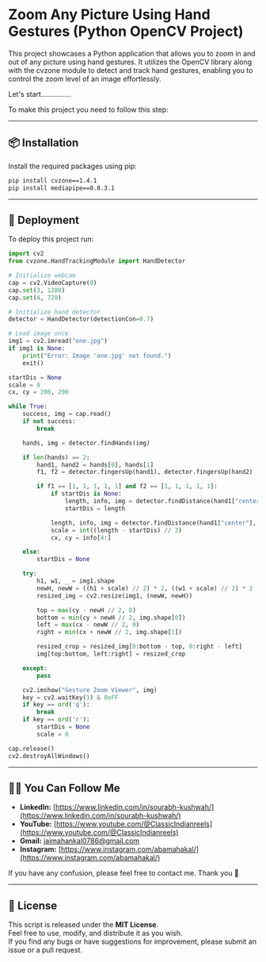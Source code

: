 # Zoom Any Picture Using Hand Gestures (Python OpenCV Project)

This project showcases a Python application that allows you to zoom in and out of any picture using hand gestures. It utilizes the OpenCV library along with the cvzone module to detect and track hand gestures, enabling you to control the zoom level of an image effortlessly.

Let's start...............

To make this project you need to follow this step:

---

## 📦 Installation

Install the required packages using pip:

```bash
pip install cvzone==1.4.1
pip install mediapipe==0.8.3.1
```

---

## 🚀 Deployment

To deploy this project run:

```python
import cv2
from cvzone.HandTrackingModule import HandDetector

# Initialize webcam
cap = cv2.VideoCapture(0)
cap.set(3, 1280)
cap.set(4, 720)

# Initialize hand detector
detector = HandDetector(detectionCon=0.7)

# Load image once
img1 = cv2.imread("one.jpg")
if img1 is None:
    print("Error: Image 'one.jpg' not found.")
    exit()

startDis = None
scale = 0
cx, cy = 200, 200

while True:
    success, img = cap.read()
    if not success:
        break

    hands, img = detector.findHands(img)

    if len(hands) == 2:
        hand1, hand2 = hands[0], hands[1]
        f1, f2 = detector.fingersUp(hand1), detector.fingersUp(hand2)

        if f1 == [1, 1, 1, 1, 1] and f2 == [1, 1, 1, 1, 1]:
            if startDis is None:
                length, info, img = detector.findDistance(hand1["center"], hand2["center"], img)
                startDis = length

            length, info, img = detector.findDistance(hand1["center"], hand2["center"], img)
            scale = int((length - startDis) // 2)
            cx, cy = info[4:]

    else:
        startDis = None

    try:
        h1, w1, _ = img1.shape
        newH, newW = ((h1 + scale) // 2) * 2, ((w1 + scale) // 2) * 2
        resized_img = cv2.resize(img1, (newW, newH))

        top = max(cy - newH // 2, 0)
        bottom = min(cy + newH // 2, img.shape[0])
        left = max(cx - newW // 2, 0)
        right = min(cx + newW // 2, img.shape[1])

        resized_crop = resized_img[0:bottom - top, 0:right - left]
        img[top:bottom, left:right] = resized_crop

    except:
        pass

    cv2.imshow("Gesture Zoom Viewer", img)
    key = cv2.waitKey(1) & 0xFF
    if key == ord('q'):
        break
    if key == ord('r'):
        startDis = None
        scale = 0

cap.release()
cv2.destroyAllWindows()
```

---

## 🙋‍♂️ You Can Follow Me

- **LinkedIn:** [https://www.linkedin.com/in/sourabh-kushwah/](https://www.linkedin.com/in/sourabh-kushwah/)
- **YouTube:** [https://www.youtube.com/@ClassicIndianreels](https://www.youtube.com/@ClassicIndianreels)
- **Gmail:** jaimahankal0786@gmail.com
- **Instagram:** [https://www.instagram.com/abamahakal/](https://www.instagram.com/abamahakal/)

If you have any confusion, please feel free to contact me. Thank you 🙏

---

## 📝 License

This script is released under the **MIT License**.  
Feel free to use, modify, and distribute it as you wish.  
If you find any bugs or have suggestions for improvement, please submit an issue or a pull request.
